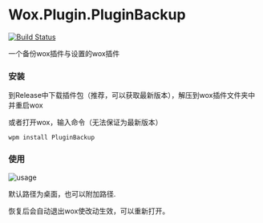 # Wox.Plugin.PluginBackup

[![Build Status](https://travis-ci.com/cildhdi/Wox.Plugin.PluginBackup.svg?branch=master)](https://travis-ci.com/cildhdi/Wox.Plugin.PluginBackup)

一个备份wox插件与设置的wox插件



### 安装

到Release中下载插件包（推荐，可以获取最新版本），解压到wox插件文件夹中并重启wox

或者打开wox，输入命令（无法保证为最新版本）

```
wpm install PluginBackup
```



### 使用

![usage](http://img02.sogoucdn.com/app/a/100520146/9075c33011d31cccbce69b87b175cbdc)

默认路径为桌面，也可以附加路径.

恢复后会自动退出wox使改动生效，可以重新打开。